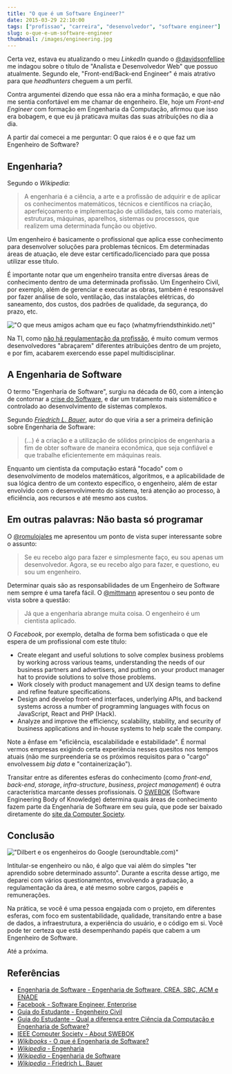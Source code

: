 ```yaml
---
title: "O que é um Software Engineer?"
date: 2015-03-29 22:10:00
tags: ["profissao", "carreira", "desenvolvedor", "software engineer"]
slug: o-que-e-um-software-engineer
thumbnail: /images/engineering.jpg
---
```


Certa vez, estava eu atualizando o meu _LinkedIn_ quando o
[@davidsonfellipe](https://twitter.com/davidsonfellipe "Acompanhe o Davi do Som no Twitter") me indagou sobre o título de "Analista e Desenvolvedor Web" que possuo atualmente. Segundo ele, "Front-end/Back-end Engineer" é mais atrativo para que _headhunters_ cheguem a um perfil.

Contra argumentei dizendo que essa não era a minha formação, e que não me
sentia confortável em me chamar de engenheiro. Ele, hoje um _Front-end Engineer_
com formação em Engenharia da Computação, afirmou que isso era bobagem, e que
eu já praticava muitas das suas atribuições no dia a dia.

A partir daí comecei a me perguntar: O que raios é e o que faz um Engenheiro
de Software?

## Engenharia?

Segundo o _Wikipedia_:

> A engenharia é a ciência, a arte e a profissão de adquirir e de aplicar os
> conhecimentos matemáticos, técnicos e científicos na criação,
> aperfeiçoamento e implementação de utilidades, tais como materiais,
> estruturas, máquinas, aparelhos, sistemas ou processos, que realizem uma
> determinada função ou objetivo.

Um engenheiro é basicamente o profissional que aplica esse conhecimento para
desenvolver soluções para problemas técnicos. Em determinadas áreas de
atuação, ele deve estar certificado/licenciado para que possa utilizar esse
título.

É importante notar que um engenheiro transita entre diversas áreas de
conhecimento dentro de uma determinada profissão. Um Engenheiro Civil,
por exemplo, além de gerenciar e executar as obras, também é responsável
por fazer análise de solo, ventilação, das instalações elétricas, do
saneamento, dos custos, dos padrões de qualidade, da segurança, do prazo, etc.

!["O que meus amigos acham que eu faço (whatmyfriendsthinkido.net)"](/images/what-my-friends-think-I-do-what-i-actually-do-engineer.jpg "O que meus amigos acham que eu faço (whatmyfriendsthinkido.net)")

Na TI, como [não há regulamentação da profissão](http://www.profissionaisti.com.br/2013/06/14-motivos-para-voce-ser-contra-a-regulamentacao-dos-profissionais-de-ti/ "14 motivos para você ser contra a regulamentação dos profissionais de TI"),
é muito comum vermos desenvolvedores "abraçarem" diferentes atribuições dentro
de um projeto, e por fim, acabarem exercendo esse papel multidisciplinar.

## A Engenharia de Software

O termo "Engenharia de Software", surgiu na década de 60, com a intenção de
contornar a [crise do Software](http://pt.wikipedia.org/wiki/Crise_do_software "Leia mais no Wikipedia"),
e dar um tratamento mais sistemático e controlado ao desenvolvimento de
sistemas complexos.

Segundo _[Friedrich L. Bauer](http://en.wikipedia.org/wiki/Friedrich_L._Bauer "Leia mais sobre Bauer no Wikipedia")_,
autor do que viria a ser a primeira definição sobre Engenharia de Software:

> (...) é a criação e a utilização de sólidos princípios de engenharia a fim
> de obter software de maneira econômica, que seja confiável e que trabalhe
> eficientemente em máquinas reais.

Enquanto um cientista da computação estará "focado" com o desenvolvimento de
modelos matemáticos, algoritmos, e a aplicabilidade de sua lógica dentro de um
contexto específico, o engenheiro, além de estar envolvido com o desenvolvimento
do sistema, terá atenção ao processo, à eficiência, aos recursos e até mesmo
aos custos.

## Em outras palavras: Não basta só programar

O [@romulojales](http://twitter.com/romulojales "Siga o Jales no Twitter") me
apresentou um ponto de vista super interessante sobre o assunto:

> Se eu recebo algo para fazer e simplesmente faço, eu sou apenas um
> desenvolvedor. Agora, se eu recebo algo para fazer, e questiono, eu sou
> um engenheiro.

Determinar quais são as responsabilidades de um Engenheiro de Software nem
sempre é uma tarefa fácil. O [@mittmann](http://twitter.com/mittmann "Siga o Cleiton no Twitter")
apresentou o seu ponto de vista sobre a questão:

> Já que a engenharia abrange muita coisa. O engenheiro é um cientista aplicado.

O _Facebook_, por exemplo, detalha de forma bem sofisticada o que ele espera de
um profissional com este título:

- Create elegant and useful solutions to solve complex business problems by working across various teams, understanding the needs of our business partners and advertisers, and putting on your product manager hat to provide solutions to solve those problems.
- Work closely with product management and UX design teams to define and refine feature specifications.
- Design and develop front-end interfaces, underlying APIs, and backend systems across a number of programming languages with focus on JavaScript, React and PHP (Hack).
- Analyze and improve the efficiency, scalability, stability, and security of business applications and in-house systems to help scale the company.

Note a ênfase em "eficiência, escalabilidade e estabilidade". É normal vermos
empresas exigindo certa experiência nesses quesitos nos tempos atuais (não me
surpreenderia se os próximos requisitos para o "cargo" envolvessem _big data_
e "containerização").

Transitar entre as diferentes esferas do conhecimento (como _front-end_,
_back-end_, _storage_, _infra-structure_, _business_, _project management_)
é outra característica marcante desses profissionais.
O [SWEBOK](http://pt.wikipedia.org/wiki/Software_Engineering_Body_of_Knowledge "Leia mais no Wikipedia") (Software Engineering Body of Knowledge)
determina quais áreas de conhecimento fazem parte da Engenharia de Software em
seu guia, que pode ser baixado diretamente do [site da Computer Society](http://www.computer.org/web/swebok/index "Baixe o guia V3 da SWEBOK").

## Conclusão

!["Dilbert e os engenheiros do Google (seroundtable.com)"](/images/dilbert-google-engineer.png "Dilbert e os engenheiros do Google (seroundtable.com)")

Intitular-se engenheiro ou não, é algo que vai além do simples "ter aprendido
sobre determinado assunto". Durante a escrita desse artigo, me deparei com
vários questionamentos, envolvendo a graduação, a regulamentação da área,
e até mesmo sobre cargos, papéis e remunerações.

Na prática, se você é uma pessoa engajada com o projeto, em diferentes esferas,
com foco em sustentabilidade, qualidade, transitando entre a base de dados,
a infraestrutura, a experiência do usuário, e o código em si. Você pode ter
certeza que está desempenhando papéis que cabem a um Engenheiro de Software.

Até a próxima.

## Referências

- [Engenharia de Software - Engenharia de Software, CREA, SBC, ACM e ENADE](https://engenhariasoftware.wordpress.com/2014/07/04/engenharia-de-software-crea-sbc-acm-e-enade/)
- [Facebook - Software Engineer, Enterprise](https://www.facebook.com/careers/department?dept=grad&req=a0I1200000G4LPgEAN)
- [Guia do Estudante - Engenheiro Civil](http://guiadoestudante.abril.com.br/profissoes/engenharia-producao/engenharia-civil-685209.shtml)
- [Guia do Estudante - Qual a diferença entre Ciência da Computação e Engenharia de Software?](http://guiadoestudante.abril.com.br/orientacao-vocacional/consulte-orientador/qual-diferenca-ciencia-computacao-engenharia-software-731291.shtml)
- [IEEE Computer Society - About SWEBOK](http://www.computer.org/web/swebok/index)
- [_Wikibooks_ - O que é Engenharia de Software?](http://pt.wikibooks.org/wiki/Engenharia_de_Software/O_que_%C3%A9_Engenharia_de_Software%3F)
- [_Wikipedia_ - Engenharia](http://pt.wikipedia.org/wiki/Engenharia)
- [_Wikipedia_ - Engenharia de Software](http://pt.wikipedia.org/wiki/Engenharia_de_software "Leia mais sobre no Wikipedia")
- [_Wikipedia_ - Friedrich L. Bauer](http://en.wikipedia.org/wiki/Friedrich_L._Bauer)
